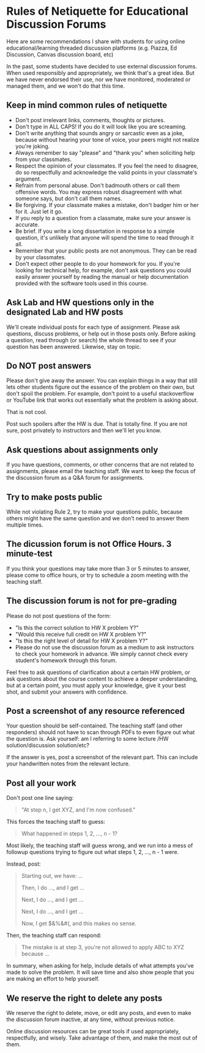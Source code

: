 # Rules of Netiquette for Educational Discussion Forums

Here are some recommendations I share with students for using online educational/learning threaded discussion platforms (e.g. Piazza, Ed Discussion, Canvas discussion board, etc)

In the past, some students have decided to use external discussion forums. When used responsibly and appropriately, we think that's a great idea. But we have never endorsed their use, nor we have monitored, moderated or managed them, and we won't do that this time.


## Keep in mind common rules of netiquette

- Don't post irrelevant links, comments, thoughts or pictures.
- Don't type in ALL CAPS! If you do it will look like you are screaming.
- Don't write anything that sounds angry or sarcastic even as a joke, because without hearing your tone of voice, your peers might not realize you're joking.
- Always remember to say "please" and "thank you" when soliciting help from your classmates.
- Respect the opinion of your classmates. If you feel the need to disagree, do so respectfully and acknowledge the valid points in your classmate's argument.
- Refrain from personal abuse. Don't badmouth others or call them offensive words. You may express robust disagreement with what someone says, but don't call them names.
- Be forgiving. If your classmate makes a mistake, don't badger him or her for it. Just let it go.
- If you reply to a question from a classmate, make sure your answer is accurate.
- Be brief. If you write a long dissertation in response to a simple question, it's unlikely that anyone will spend the time to read through it all.
- Remember that your public posts are not anonymous. They can be read by your classmates.
- Don't expect other people to do your homework for you. If you're looking for technical help, for example, don't ask questions you could easily answer yourself by reading the manual or help documentation provided with the software tools used in this course.
 


## Ask Lab and HW questions only in the designated Lab and HW posts

We'll create individual posts for each type of assignment. Please ask questions, discuss problems, or help out in those posts only. Before asking a question, read through (or search) the whole thread to see if your question has been answered. Likewise, stay on topic.

 

## Do NOT post answers

Please don't give away the answer. You can explain things in a way that still lets other students figure out the essence of the problem on their own, but don't spoil the problem. For example, don't point to a useful stackoverflow or YouTube link that works out essentially what the problem is asking about.

That is not cool.

Post such spoilers after the HW is due. That is totally fine. If you are not sure, post privately to instructors and then we'll let you know.

 

## Ask questions about assignments only

If you have questions, comments, or other concerns that are not related to assignments, please email the teaching staff. We want to keep the focus of the discussion forum as a Q&A forum for assignments.

 

## Try to make posts public

While not violating Rule 2, try to make your questions public, because others might have the same question and we don't need to answer them multiple times.

 

## The dicussion forum is not Office Hours. 3 minute-test

If you think your questions may take more than 3 or 5 minutes to answer, please come to office hours, or try to schedule a zoom meeting with the teaching staff.

 

## The discussion forum is not for pre-grading

Please do not post questions of the form:

- "Is this the correct solution to HW X problem Y?"
- "Would this receive full credit on HW X problem Y?"
- "Is this the right level of detail for HW X problem Y?"
- Please do not use the discussion forum as a medium to ask instructors to check your homework in advance. We simply cannot check every student's homework through this forum.

Feel free to ask questions of clarification about a certain HW problem, or ask questions about the course content to achieve a deeper understanding, but at a certain point, you must apply your knowledge, give it your best shot, and submit your answers with confidence.

 

## Post a screenshot of any resource referenced

Your question should be self-contained. The teaching staff (and other responders) should not have to scan through PDFs to even figure out what the question is. Ask yourself: am I referring to some lecture /HW solution/discussion solution/etc?

If the answer is yes, post a screenshot of the relevant part. This can include your handwritten notes from the relevant lecture.

 

## Post all your work

Don't post one line saying:

> "At step n, I get XYZ, and I'm now confused."

This forces the teaching staff to guess:

> What happened in steps 1, 2, ..., n - 1?

Most likely, the teaching staff will guess wrong, and we run into a mess of followup questions trying to figure out what steps 1, 2, ..., n - 1 were.

Instead, post:

> Starting out, we have: ...
> 
> Then, I do ..., and I get ...
> 
> Next, I do ..., and I get ...
> 
> Next, I do ..., and I get ...
> 
> Now, I get $&%&#(, and this makes no sense.

Then, the teaching staff can respond:

> The mistake is at step 3, you're not allowed to apply ABC to XYZ because ...

In summary, when asking for help, include details of what attempts you've made to solve the problem. It will save time and also show people that you are making an effort to help yourself.

 

## We reserve the right to delete any posts

We reserve the right to delete, move, or edit any posts, and even to make the discussion forum inactive, at any time, without previous notice.

Online discussion resources can be great tools if used appropriately, respectfully, and wisely. Take advantage of them, and make the most out of them.
